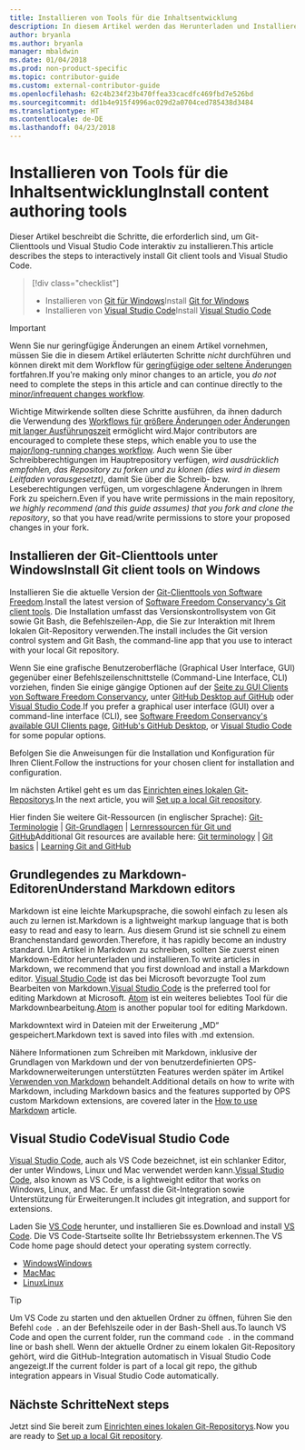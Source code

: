 ```yaml
---
title: Installieren von Tools für die Inhaltsentwicklung
description: In diesem Artikel werden das Herunterladen und Installieren der Clienttools erläutert, die Sie für Git und das Bearbeiten von Markdowndateien benötigen.
author: bryanla
ms.author: bryanla
manager: mbaldwin
ms.date: 01/04/2018
ms.prod: non-product-specific
ms.topic: contributor-guide
ms.custom: external-contributor-guide
ms.openlocfilehash: 62c4b234f23b470ffea33cacdfc469fbd7e526bd
ms.sourcegitcommit: dd1b4e915f4996ac029d2a0704ced785438d3484
ms.translationtype: HT
ms.contentlocale: de-DE
ms.lasthandoff: 04/23/2018
---
```

# <a name="install-content-authoring-tools"></a><span data-ttu-id="594cd-103">Installieren von Tools für die Inhaltsentwicklung</span><span class="sxs-lookup"><span data-stu-id="594cd-103">Install content authoring tools</span></span>

<span data-ttu-id="594cd-104">Dieser Artikel beschreibt die Schritte, die erforderlich sind, um Git-Clienttools und Visual Studio Code interaktiv zu installieren.</span><span class="sxs-lookup"><span data-stu-id="594cd-104">This article describes the steps to interactively install Git client tools and Visual Studio Code.</span></span>
> [!div class="checklist"]
> * <span data-ttu-id="594cd-105">Installieren von [Git für Windows](https://git-scm.com/download/win)</span><span class="sxs-lookup"><span data-stu-id="594cd-105">Install [Git for Windows](https://git-scm.com/download/win)</span></span>
> * <span data-ttu-id="594cd-106">Installieren von [Visual Studio Code](https://code.visualstudio.com/)</span><span class="sxs-lookup"><span data-stu-id="594cd-106">Install [Visual Studio Code](https://code.visualstudio.com/)</span></span>

>[!IMPORTANT]
> <span data-ttu-id="594cd-107">Wenn Sie nur geringfügige Änderungen an einem Artikel vornehmen, müssen Sie die in diesem Artikel erläuterten Schritte *nicht* durchführen und können direkt mit dem Workflow für [geringfügige oder seltene Änderungen](light-workflow.md) fortfahren.</span><span class="sxs-lookup"><span data-stu-id="594cd-107">If you're making only minor changes to an article, you *do not* need to complete the steps in this article and can continue directly to the [minor/infrequent changes workflow](light-workflow.md).</span></span>
>
> <span data-ttu-id="594cd-108">Wichtige Mitwirkende sollten diese Schritte ausführen, da ihnen dadurch die Verwendung des [Workflows für größere Änderungen oder Änderungen mit langer Ausführungszeit](full-workflow.md) ermöglicht wird.</span><span class="sxs-lookup"><span data-stu-id="594cd-108">Major contributors are encouraged to complete these steps, which enable you to use the [major/long-running changes workflow](full-workflow.md).</span></span> <span data-ttu-id="594cd-109">Auch wenn Sie über Schreibberechtigungen im Hauptrepository verfügen, *wird ausdrücklich empfohlen, das Repository zu forken und zu klonen (dies wird in diesem Leitfaden vorausgesetzt)*, damit Sie über die Schreib- bzw. Leseberechtigungen verfügen, um vorgeschlagene Änderungen in Ihrem Fork zu speichern.</span><span class="sxs-lookup"><span data-stu-id="594cd-109">Even if you have write permissions in the main repository, *we highly recommend (and this guide assumes) that you fork and clone the repository*, so that you have read/write permissions to store your proposed changes in your fork.</span></span>

## <a name="install-git-client-tools-on-windows"></a><span data-ttu-id="594cd-110">Installieren der Git-Clienttools unter Windows</span><span class="sxs-lookup"><span data-stu-id="594cd-110">Install Git client tools on Windows</span></span>

 <span data-ttu-id="594cd-111">Installieren Sie die aktuelle Version der [Git-Clienttools von Software Freedom](https://git-scm.com/download/).</span><span class="sxs-lookup"><span data-stu-id="594cd-111">Install the latest version of [Software Freedom Conservancy's Git client tools](https://git-scm.com/download/).</span></span> <span data-ttu-id="594cd-112">Die Installation umfasst das Versionskontrollsystem von Git sowie Git Bash, die Befehlszeilen-App, die Sie zur Interaktion mit Ihrem lokalen Git-Repository verwenden.</span><span class="sxs-lookup"><span data-stu-id="594cd-112">The install includes the Git version control system and Git Bash, the command-line app that you use to interact with your local Git repository.</span></span>

<span data-ttu-id="594cd-113">Wenn Sie eine grafische Benutzeroberfläche (Graphical User Interface, GUI) gegenüber einer Befehlszeilenschnittstelle (Command-Line Interface, CLI) vorziehen, finden Sie einige gängige Optionen auf der [Seite zu GUI Clients von Software Freedom Conservancy](https://git-scm.com/downloads/guis), unter [GitHub Desktop auf GitHub](https://desktop.github.com/) oder [Visual Studio Code](https://www.visualstudio.com/products/code-vs.aspx).</span><span class="sxs-lookup"><span data-stu-id="594cd-113">If you prefer a graphical user interface (GUI) over a command-line interface (CLI), see [Software Freedom Conservancy's available GUI Clients page](https://git-scm.com/downloads/guis), [GitHub's GitHub Desktop](https://desktop.github.com/), or [Visual Studio Code](https://www.visualstudio.com/products/code-vs.aspx) for some popular options.</span></span>

<span data-ttu-id="594cd-114">Befolgen Sie die Anweisungen für die Installation und Konfiguration für Ihren Client.</span><span class="sxs-lookup"><span data-stu-id="594cd-114">Follow the instructions for your chosen client for installation and configuration.</span></span>

<span data-ttu-id="594cd-115">Im nächsten Artikel geht es um das [Einrichten eines lokalen Git-Repositorys](get-started-setup-local.md).</span><span class="sxs-lookup"><span data-stu-id="594cd-115">In the next article, you will [Set up a local Git repository](get-started-setup-local.md).</span></span>

   <span data-ttu-id="594cd-116">Hier finden Sie weitere Git-Ressourcen (in englischer Sprache): [Git-Terminologie](https://help.github.com/articles/github-glossary) | [Git-Grundlagen](https://git-scm.com/book/en/v2/Getting-Started-Git-Basics) | [Lernressourcen für Git und GitHub](https://help.github.com/articles/good-resources-for-learning-git-and-github/)</span><span class="sxs-lookup"><span data-stu-id="594cd-116">Additional Git resources are available here: [Git terminology](https://help.github.com/articles/github-glossary) | [Git basics](https://git-scm.com/book/en/v2/Getting-Started-Git-Basics) | [Learning Git and GitHub](https://help.github.com/articles/good-resources-for-learning-git-and-github/)</span></span>

## <a name="understand-markdown-editors"></a><span data-ttu-id="594cd-117">Grundlegendes zu Markdown-Editoren</span><span class="sxs-lookup"><span data-stu-id="594cd-117">Understand Markdown editors</span></span>

<span data-ttu-id="594cd-118">Markdown ist eine leichte Markupsprache, die sowohl einfach zu lesen als auch zu lernen ist.</span><span class="sxs-lookup"><span data-stu-id="594cd-118">Markdown is a lightweight markup language that is both easy to read and easy to learn.</span></span> <span data-ttu-id="594cd-119">Aus diesem Grund ist sie schnell zu einem Branchenstandard geworden.</span><span class="sxs-lookup"><span data-stu-id="594cd-119">Therefore, it has rapidly become an industry standard.</span></span> <span data-ttu-id="594cd-120">Um Artikel in Markdown zu schreiben, sollten Sie zuerst einen Markdown-Editor herunterladen und installieren.</span><span class="sxs-lookup"><span data-stu-id="594cd-120">To write articles in Markdown, we recommend that you first download and install a Markdown editor.</span></span>  <span data-ttu-id="594cd-121">[Visual Studio Code](https://code.visualstudio.com/) ist das bei Microsoft bevorzugte Tool zum Bearbeiten von Markdown.</span><span class="sxs-lookup"><span data-stu-id="594cd-121">[Visual Studio Code](https://code.visualstudio.com/) is the preferred tool for editing Markdown at Microsoft.</span></span> <span data-ttu-id="594cd-122">[Atom](https://atom.io) ist ein weiteres beliebtes Tool für die Markdownbearbeitung.</span><span class="sxs-lookup"><span data-stu-id="594cd-122">[Atom](https://atom.io) is another popular tool for editing Markdown.</span></span>

<span data-ttu-id="594cd-123">Markdowntext wird in Dateien mit der Erweiterung „MD“ gespeichert.</span><span class="sxs-lookup"><span data-stu-id="594cd-123">Markdown text is saved into files with .md extension.</span></span>

<span data-ttu-id="594cd-124">Nähere Informationen zum Schreiben mit Markdown, inklusive der Grundlagen von Markdown und der von benutzerdefinierten OPS-Markdownerweiterungen unterstützten Features werden später im Artikel [Verwenden von Markdown](how-to-write-use-markdown.md) behandelt.</span><span class="sxs-lookup"><span data-stu-id="594cd-124">Additional details on how to write with Markdown, including Markdown basics and the features supported by OPS custom Markdown extensions, are covered later in the [How to use Markdown](how-to-write-use-markdown.md) article.</span></span>

## <a name="visual-studio-code"></a><span data-ttu-id="594cd-125">Visual Studio Code</span><span class="sxs-lookup"><span data-stu-id="594cd-125">Visual Studio Code</span></span>

<span data-ttu-id="594cd-126">[Visual Studio Code](https://code.visualstudio.com/), auch als VS Code bezeichnet, ist ein schlanker Editor, der unter Windows, Linux und Mac verwendet werden kann.</span><span class="sxs-lookup"><span data-stu-id="594cd-126">[Visual Studio Code](https://code.visualstudio.com/), also known as VS Code, is a lightweight editor that works on Windows, Linux, and Mac.</span></span> <span data-ttu-id="594cd-127">Er umfasst die Git-Integration sowie Unterstützung für Erweiterungen.</span><span class="sxs-lookup"><span data-stu-id="594cd-127">It includes git integration, and support for extensions.</span></span>

<span data-ttu-id="594cd-128">Laden Sie [VS Code](https://code.visualstudio.com/) herunter, und installieren Sie es.</span><span class="sxs-lookup"><span data-stu-id="594cd-128">Download and install [VS Code](https://code.visualstudio.com/).</span></span> <span data-ttu-id="594cd-129">Die VS Code-Startseite sollte Ihr Betriebssystem erkennen.</span><span class="sxs-lookup"><span data-stu-id="594cd-129">The VS Code home page should detect your operating system correctly.</span></span>

- [<span data-ttu-id="594cd-130">Windows</span><span class="sxs-lookup"><span data-stu-id="594cd-130">Windows</span></span>](https://code.visualstudio.com/docs/setup/windows)
- [<span data-ttu-id="594cd-131">Mac</span><span class="sxs-lookup"><span data-stu-id="594cd-131">Mac</span></span>](https://code.visualstudio.com/docs/setup/mac)
- [<span data-ttu-id="594cd-132">Linux</span><span class="sxs-lookup"><span data-stu-id="594cd-132">Linux</span></span>](https://code.visualstudio.com/docs/setup/linux)

> [!TIP]
> <span data-ttu-id="594cd-133">Um VS Code zu starten und den aktuellen Ordner zu öffnen, führen Sie den Befehl `code .` an der Befehlszeile oder in der Bash-Shell aus.</span><span class="sxs-lookup"><span data-stu-id="594cd-133">To launch VS Code and open the current folder, run the command `code .` in the command line or bash shell.</span></span> <span data-ttu-id="594cd-134">Wenn der aktuelle Ordner zu einem lokalen Git-Repository gehört, wird die GitHub-Integration automatisch in Visual Studio Code angezeigt.</span><span class="sxs-lookup"><span data-stu-id="594cd-134">If the current folder is part of a local git repo, the github integration appears in Visual Studio Code automatically.</span></span>

## <a name="next-steps"></a><span data-ttu-id="594cd-135">Nächste Schritte</span><span class="sxs-lookup"><span data-stu-id="594cd-135">Next steps</span></span>

<span data-ttu-id="594cd-136">Jetzt sind Sie bereit zum [Einrichten eines lokalen Git-Repositorys](get-started-setup-local.md).</span><span class="sxs-lookup"><span data-stu-id="594cd-136">Now you are ready to [Set up a local Git repository](get-started-setup-local.md).</span></span>
